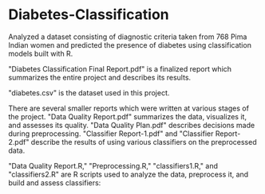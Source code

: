 # Diabetes-Classification
Analyzed a dataset consisting of diagnostic criteria taken from 768 Pima Indian women and predicted the presence of diabetes using classification models built with R.

"Diabetes Classification Final Report.pdf" is a finalized report which summarizes the entire project and describes its results.

"diabetes.csv" is the dataset used in this project.

There are several smaller reports which were written at various stages of the project.
"Data Quality Report.pdf" summarizes the data, visualizes it, and assesses its quality. "Data Quality Plan.pdf" describes decisions made during preprocessing. "Classifier Report-1.pdf" and "Classifier Report-2.pdf" describe the results of using various classifiers on the preprocessed data.

"Data Quality Report.R," "Preprocessing.R," "classifiers1.R," and "classifiers2.R" are R scripts used to analyze the data, preprocess it, and build and assess classifiers:
